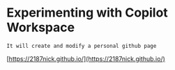 # Experimenting with Copilot Workspace

`It will create and modify a personal github page`


[https://2187nick.github.io/](https://2187nick.github.io/)
